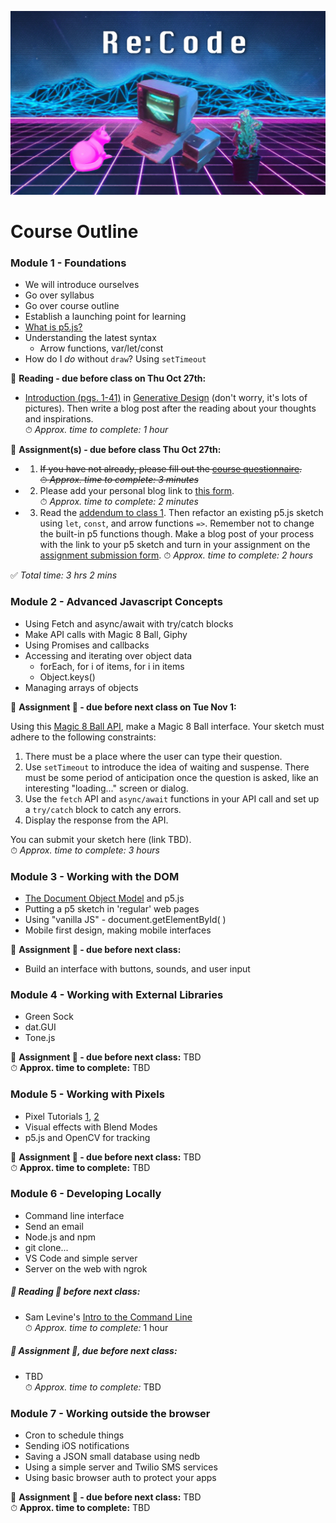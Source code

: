 ![An Apple II computer with external disk drives is set among a glowing-pink cat, who is lying down on the left, and a multi-colored succulent in a black pot on the right. There is a neon pink grid of perspective squares comprising the floor beneath and low-poly digitized mountain ranges in the background with neon blue trim lines. The words Re:Code are centered at the top in a large white font that is in a stylized digital form.](images/synthwave-wallpaper-neural-medium.jpg)

# <h>Course Outline</h>

### Module 1 - Foundations  
- We will introduce ourselves  
- Go over syllabus
- Go over course outline
- Establish a launching point for learning
- [What is p5.js?](https://creative-coding.decontextualize.com/first-steps/)
- Understanding the latest syntax 
    - Arrow functions, var/let/const
- How do I *do* without `draw`? Using `setTimeout`

📕 **Reading - due before class on Thu Oct 27th:**  
- [Introduction (pgs. 1-41)](./readings/Generative_Design-Introduction.pdf) in [Generative Design](./syllabus.md#textbooks) (don't worry, it's lots of pictures).  Then write a blog post after the reading about your thoughts and inspirations.  
⏱ *Approx. time to complete: 1 hour* 

📌 **Assignment(s) - due before class Thu Oct 27th:**    
- 1. ~~If you have not already, please fill out the [course questionnaire](https://forms.gle/SjubdbgUcNgnVY8g9).  
⏱ *Approx. time to complete: 3 minutes*~~

- 2. Please add your personal blog link to [this form](https://forms.gle/kw5Hh3EJVJwnMAf6A).  
⏱ *Approx. time to complete: 2 minutes*

- 3. Read the [addendum to class 1](./readings/addendum-class-1.md).  Then refactor an existing p5.js sketch using `let`, `const`, and arrow functions `=>`.  Remember not to change the built-in p5 functions though.  Make a blog post of your process with the link to your p5 sketch and turn in your assignment on the [assignment submission form](https://forms.gle/HDGNGaoMaxBRPr2e9).
⏱ *Approx. time to complete: 2 hours* 

✅ *Total time: 3 hrs 2 mins* 

### Module 2 - Advanced Javascript Concepts
- Using Fetch and async/await with try/catch blocks  
- Make API calls with Magic 8 Ball, Giphy
- Using Promises and callbacks 
- Accessing and iterating over object data
    - forEach, for i of items, for i in items
    - Object.keys()
- Managing arrays of objects

📌 **Assignment 📌 - due before next class on Tue Nov 1:**  

Using this [Magic 8 Ball API](https://8ball.delegator.com/), make a Magic 8 Ball interface.  Your sketch must adhere to the following constraints:
1. There must be a place where the user can type their question.
2. Use `setTimeout` to introduce the idea of waiting and suspense.  There must be some period of anticipation once the question is asked, like an interesting "loading..." screen or dialog.  
3. Use the `fetch` API and `async/await` functions in your API call and set up a `try/catch` block to catch any errors.
4. Display the response from the API.

You can submit your sketch here (link TBD).  
⏱ *Approx. time to complete: 3 hours*  


### Module 3 - Working with the DOM
- [The Document Object Model](https://www.w3schools.com/js/js_htmldom.asp) and p5.js
- Putting a p5 sketch in 'regular' web pages  
- Using "vanilla JS" - document.getElementById( )
- Mobile first design, making mobile interfaces


📌 **Assignment 📌 - due before next class:**  
- Build an interface with buttons, sounds, and user input
  

### Module 4 - Working with External Libraries
- Green Sock
- dat.GUI
- Tone.js  

📌 **Assignment 📌 - due before next class:** 
TBD  
⏱ **Approx. time to complete:** 
TBD

### Module 5 - Working with Pixels  
- Pixel Tutorials [1](https://idmnyu.github.io/p5.js-image/), [2](https://app.spline.design/file/95754110-073c-4370-9bb3-4ed58f22d312)
- Visual effects with Blend Modes  
- p5.js and OpenCV for tracking


📌 **Assignment 📌 - due before next class:** 
TBD  
⏱ **Approx. time to complete:** 
TBD  

### Module 6 - Developing Locally
- Command line interface  
- Send an email  
- Node.js and npm
- git clone...
- VS Code and simple server
- Server on the web with ngrok  

##### 📕 Reading 📕 before next class: 
- Sam Levine's [Intro to the Command Line](https://scrapism.lav.io/intro-to-the-command-line/)  
⏱ *Approx. time to complete:* 1 hour  

##### 📌 Assignment 📌, due before next class:  
- TBD  
⏱ *Approx. time to complete:*  TBD


### Module 7 - Working outside the browser
- Cron to schedule things
- Sending iOS notifications
- Saving a JSON small database using nedb
- Using a simple server and Twilio SMS services
- Using basic browser auth to protect your apps  

📌 **Assignment 📌 - due before next class:** 
TBD  
⏱ **Approx. time to complete:** 
TBD  